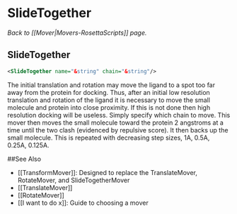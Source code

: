 # SlideTogether
*Back to [[Mover|Movers-RosettaScripts]] page.*
## SlideTogether

```xml
<SlideTogether name="&string" chain="&string"/>
```

The initial translation and rotation may move the ligand to a spot too far away from the protein for docking. Thus, after an initial low resolution translation and rotation of the ligand it is necessary to move the small molecule and protein into close proximity. If this is not done then high resolution docking will be useless. Simply specify which chain to move. This mover then moves the small molecule toward the protein 2 angstroms at a time until the two clash (evidenced by repulsive score). It then backs up the small molecule. This is repeated with decreasing step sizes, 1A, 0.5A, 0.25A, 0.125A.


##See Also

* [[TransformMover]]: Designed to replace the TranslateMover, RotateMover, and SlideTogetherMover
* [[TranslateMover]]
* [[RotateMover]]
* [[I want to do x]]: Guide to choosing a mover
